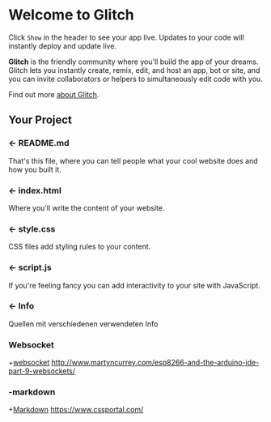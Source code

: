 # Welcome to Glitch

Click `Show` in the header to see your app live. Updates to your code will instantly deploy and update live.

**Glitch** is the friendly community where you'll build the app of your dreams. Glitch lets you instantly create, remix, edit, and host an app, bot or site, and you can invite collaborators or helpers to simultaneously edit code with you.

Find out more [about Glitch](https://glitch.com/about).

## Your Project

### ← README.md

That's this file, where you can tell people what your cool website does and how you built it.

### ← index.html

Where you'll write the content of your website.

### ← style.css

CSS files add styling rules to your content.

### ← script.js

If you're feeling fancy you can add interactivity to your site with JavaScript.

### ← Info

Quellen mit verschiedenen verwendeten Info
### Websocket
+[websocket](https://www.html5rocks.com/de/tutorials/websockets/basics/)
http://www.martyncurrey.com/esp8266-and-the-arduino-ide-part-9-websockets/
### -markdown
+[Markdown](https://www.heise.de/mac-and-i/downloads/65/1/1/6/7/1/0/3/Markdown-CheatSheet-Deutsch.pdf)
https://www.cssportal.com/